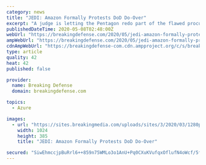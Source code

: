 ```yaml
---
category: news
title: "JEDI: Amazon Formally Protests DoD Do-Over"
excerpt: "A judge is letting the Pentagon redo part of the flawed procurement. Amazon says the redo is itself is fatally flawed."
publishedDateTime: 2020-05-08T02:48:00Z
webUrl: "https://breakingdefense.com/2020/05/jedi-amazon-formally-protests-dod-do-over/"
ampWebUrl: "https://breakingdefense.com/2020/05/jedi-amazon-formally-protests-dod-do-over/amp/"
cdnAmpWebUrl: "https://breakingdefense-com.cdn.ampproject.org/c/s/breakingdefense.com/2020/05/jedi-amazon-formally-protests-dod-do-over/amp/"
type: article
quality: 42
heat: 42
published: false

provider:
  name: Breaking Defense
  domain: breakingdefense.com

topics:
  - Azure

images:
  - url: "https://sites.breakingmedia.com/uploads/sites/3/2020/03/1280px-AmazonWebservices_Logo.svg_-1024x385.png"
    width: 1024
    height: 385
    title: "JEDI: Amazon Formally Protests DoD Do-Over"

secured: "SiwEhmccjpBuRrl6++859n75WMLo3o1AnU+Pq0CXuKVufqxOflufN4oWcf/5fIzR/ZNEmLwTG+wzcUaPe+t9qm29n4jC4JmsXvAT0mAJudNjSkN+r1NQtiFTGUyzECVqk2530dzjOvrvValJ3lRsQs1P0bhHz20mYbAW3+FcplYUiEk0LsdrrxglXki6nD43VM/oWMBd67/rmLK/pdXZwvepARpKYRcyfwpBsRjFQeCYXmhgf+NoBqQItn1EEEmt/CkQHkFftnVuLtOG77yLAGpi4IJRTLcQBrXosphJUmVVLzSb1YYU36j5YPEI9X9Ap6aamTk1XjhTAoELi9S9iG3E3zKR+bQWKOD6nrcrA7zKBvPSY7+RjnbRMk5egpvjgTnZPFLdbiVoXsjM3EXPgkmZ12gmAR2Qc3BmgRNB3eBXBRtE17vwF9pIGXprC4E5/jDTvH2UtVrwkrvM+r0XQtVOUwZrWqYpfdzEOctdIIk=;ugdxm3YyftBX2ks1afRQpA=="
---
```


